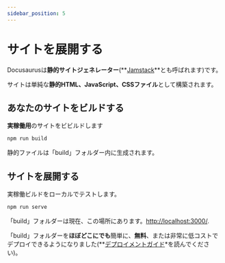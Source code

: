 ```yaml
---
sidebar_position: 5
---
```


# サイトを展開する

Docusaurusは**静的サイトジェネレーター**(**[Jamstack](https://jamstack.org/)**とも呼ばれます)です。

サイトは単純な**静的HTML、JavaScript、CSSファイル**として構築されます。

## あなたのサイトをビルドする

**実稼働用**のサイトをビビルドします

```bash
npm run build
```

静的ファイルは「build」フォルダー内に生成されます。

## サイトを展開する

実稼働ビルドをローカルでテストします。

```bash
npm run serve
```

「build」フォルダーは現在、この場所にあります。[http://localhost:3000/](http://localhost:3000/).

「build」フォルダーを**ほぼどこにでも**簡単に、**無料**、または非常に低コストでデプロイできるようになりました(**[デプロイメントガイド](https://docusaurus.io/docs/deployment)*を読んでください)。